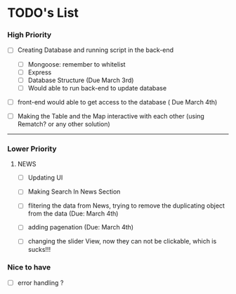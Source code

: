 # TODO's List

### High Priority
- [ ] Creating Database and running script in the back-end 
    - [ ] Mongoose: remember to whitelist
    - [ ] Express 
    - [ ] Database Structure (Due March 3rd) 
    - [ ] Would able to run back-end to update database

- [ ] front-end would able to get access to the database ( Due March 4th)

- [ ] Making the Table and the Map interactive with each other (using Rematch? or any other solution)

--------------

### Lower Priority
1. NEWS
    - [ ] Updating UI
    - [ ] Making Search In News Section
    - [ ] flitering the data from News, trying to remove the duplicating object from the data (Due: March 4th)
    - [ ] adding pagenation (Due: March 4th)
    - [ ] changing the slider View, now they can not be clickable, which is sucks!!! 


### Nice to have
- [ ] error handling ?